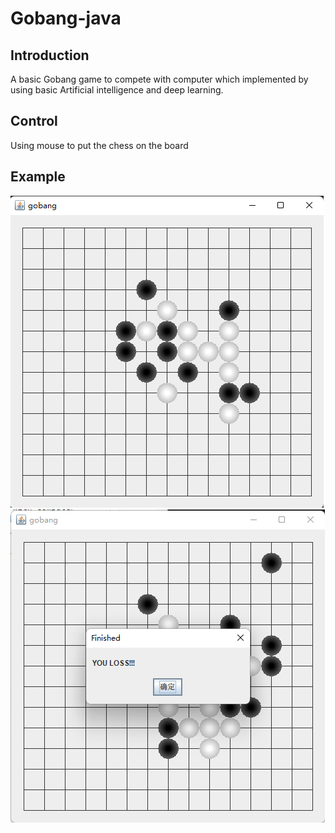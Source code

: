 # Gobang-java
## Introduction
A basic Gobang game to compete with computer which implemented by using basic Artificial intelligence and deep learning.
## Control
Using mouse to put the chess on the board
## Example
![image.png](./image.png)
![image-1.png](./image-1.png)
